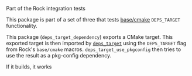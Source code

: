 Part of the Rock integration tests

This package is part of a set of three that tests
[base/cmake](https://github.com/rock-core/base-cmake) `DEPS_TARGET`
functionality.

This package (`deps_target_dependency`) exports a CMake target. This exported
target is then imported by
[`deps_target`](https://github.com/rock-core/build_tests-cmake-deps_target)
using the `DEPS_TARGET` flag from Rock's `base/cmake` macros.
`deps_target_use_pkgconfig` then tries to use the result as a pkg-config
dependency.


If it builds, it works
